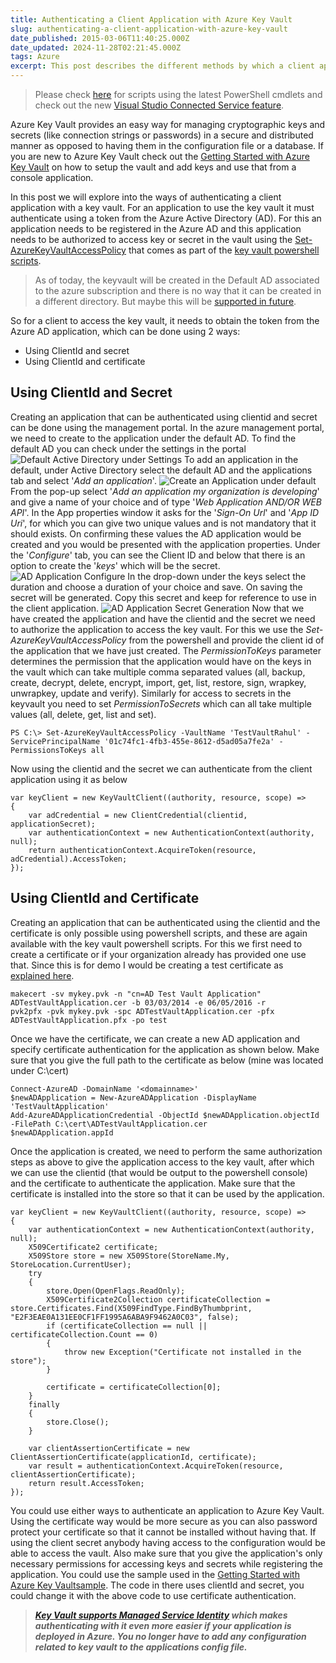 ```yaml
---
title: Authenticating a Client Application with Azure Key Vault
slug: authenticating-a-client-application-with-azure-key-vault
date_published: 2015-03-06T11:40:25.000Z
date_updated: 2024-11-28T02:21:45.000Z
tags: Azure
excerpt: This post describes the different methods by which a client application can access Azure Key Vault and use the keys for performing cryptographic activities.
---
```


> Please check [here](__GHOST_URL__/blog/how-the-deprecation-of-switch-azuremode-affects-azure-key-vault/) for scripts using the latest PowerShell cmdlets and check out the new [Visual Studio Connected Service feature](__GHOST_URL__/blog/azure-key-vault-as-a-connected-service-in-visual-studio-2017/).

Azure Key Vault provides an easy way for managing cryptographic keys and secrets (like connection strings or passwords) in a secure and distributed manner as opposed to having them in the configuration file or a database. If you are new to Azure Key Vault check out the [Getting Started with Azure Key Vault](__GHOST_URL__/blog/getting-started-with-azure-key-vault/) on how to setup the vault and add keys and use that from a console application.

In this post we will explore into the ways of authenticating a client application with a key vault. For an application to use the key vault it must authenticate using a token from the Azure Active Directory (AD). For this an application needs to be registered in the Azure AD and this application needs to be authorized to access key or secret in the vault using the [Set-AzureKeyVaultAccessPolicy](https://msdn.microsoft.com/en-us/library/azure/dn903607.aspx) that comes as part of the [key vault powershell scripts](https://gallery.technet.microsoft.com/scriptcenter/Azure-Key-Vault-Powershell-1349b091).

> As of today, the keyvault will be created in the Default AD associated to the azure subscription and there is no way that it can be created in a different directory. But maybe this will be [supported in future](https://social.msdn.microsoft.com/Forums/azure/en-US/21d0dcaa-791c-4f96-8f9d-738b6b0076b2/create-a-new-key-vault-in-a-different-directory?forum=AzureKeyVault).

So for a client to access the key vault, it needs to obtain the token from the Azure AD application, which can be done using 2 ways:

- Using ClientId and secret
- Using ClientId and certificate

## **Using ClientId and Secret**

Creating an application that can be authenticated using clientid and secret can be done using the management portal. In the azure management portal, we need to create to the application under the default AD. To find the default AD you can check under the settings in the portal
![Default Active Directory under Settings](__GHOST_URL__/content/images/default_ad_settings.PNG)
To add an application in the default, under Active Directory select the default AD and the applications tab and select '*Add an application*'.
![Create an Application under default](__GHOST_URL__/content/images/default_ad.PNG)
From the pop-up select '*Add an application my organization is developing*' and give a name of your choice and of type '*Web Application AND/OR WEB API*'. In the App properties window it asks for the '*Sign-On Url*' and '*App ID Uri*', for which you can give two unique values and is not mandatory that it should exists. On confirming these values the AD application would be created and you would be presented with the application properties. Under the '*Configure*' tab, you can see the Client ID and below that there is an option to create the '*keys*' which will be the secret.
![AD Application Configure](__GHOST_URL__/content/images/ad_application_configure.PNG)
In the drop-down under the keys select the duration and choose a duration of your choice and save. On saving the secret will be generated. Copy this secret and keep for reference to use in the client application.
![AD Application Secret Generation](__GHOST_URL__/content/images/ad_application_keys.PNG)
Now that we have created the application and have the clientid and the secret we need to authorize the application to access the key vault. For this we use the *Set-AzureKeyVaultAccessPolicy* from the powershell and provide the client id of the application that we have just created. The *PermissionToKeys* parameter determines the permission that the application would have on the keys in the vault which can take multiple comma separated values (all, backup, create, decrypt, delete, encrypt, import, get, list, restore, sign, wrapkey, unwrapkey, update and verify). Similarly for access to secrets in the keyvault you need to set *PermissionToSecrets* which can all take multiple values (all, delete, get, list and set).

    PS C:\> Set-AzureKeyVaultAccessPolicy -VaultName 'TestVaultRahul' -ServicePrincipalName '01c74fc1-4fb3-455e-8612-d5ad05a7fe2a' -PermissionsToKeys all
    

Now using the clientid and the secret we can authenticate from the client application using it as below

    var keyClient = new KeyVaultClient((authority, resource, scope) =>
    {
        var adCredential = new ClientCredential(clientid, applicationSecret);
        var authenticationContext = new AuthenticationContext(authority, null);
        return authenticationContext.AcquireToken(resource, adCredential).AccessToken;
    });
    

## **Using ClientId and Certificate**

Creating an application that can be authenticated using the clientid and the certificate is only possible using powershell scripts, and these are again available with the key vault powershell scripts. For this we first need to create a certificate or if your organization already has provided one use that. Since this is for demo I would be creating a test certificate as [explained here](https://msdn.microsoft.com/en-in/library/ff699202.aspx).

    makecert -sv mykey.pvk -n "cn=AD Test Vault Application" ADTestVaultApplication.cer -b 03/03/2014 -e 06/05/2016 -r
    pvk2pfx -pvk mykey.pvk -spc ADTestVaultApplication.cer -pfx ADTestVaultApplication.pfx -po test
    

Once we have the certificate, we can create a new AD application and specify certificate authentication for the application as shown below. Make sure that you give the full path to the certificate as below (mine was located under C:\cert)

    Connect-AzureAD -DomainName '<domainname>'
    $newADApplication = New-AzureADApplication -DisplayName 'TestVaultApplication'
    Add-AzureADApplicationCredential -ObjectId $newADApplication.objectId -FilePath C:\cert\ADTestVaultApplication.cer
    $newADApplication.appId
    

Once the application is created, we need to perform the same authorization steps as above to give the application access to the key vault, after which we can use the clientid (that would be output to the powershell console) and the certificate to authenticate the application. Make sure that the certificate is installed into the store so that it can be used by the application.

    var keyClient = new KeyVaultClient((authority, resource, scope) =>
    {
        var authenticationContext = new AuthenticationContext(authority, null);
        X509Certificate2 certificate;
        X509Store store = new X509Store(StoreName.My, StoreLocation.CurrentUser);
        try
        {
            store.Open(OpenFlags.ReadOnly);
            X509Certificate2Collection certificateCollection = store.Certificates.Find(X509FindType.FindByThumbprint, "E2F3EAE0A131EE0CF1FF1995A6ABA9F9462A0C03", false);
            if (certificateCollection == null || certificateCollection.Count == 0)
            {
                throw new Exception("Certificate not installed in the store");
            }
    
            certificate = certificateCollection[0];
        }
        finally
        {
            store.Close();
        }
    
        var clientAssertionCertificate = new ClientAssertionCertificate(applicationId, certificate);
        var result = authenticationContext.AcquireToken(resource, clientAssertionCertificate);
        return result.AccessToken;
    });
    

You could use either ways to authenticate an application to Azure Key Vault. Using the certificate way would be more secure as you can also password protect your certificate so that it cannot be installed without having that. If using the client secret anybody having access to the configuration would be able to access the vault. Also make sure that you give the application's only necessary permissions for accessing keys and secrets while registering the application. You could use the sample used in the [Getting Started with Azure Key Vault](__GHOST_URL__/blog/getting-started-with-azure-key-vault/)[sample](https://github.com/rahulpnath/Blog/tree/master/AzureKeyVault). The code in there uses clientId and secret, you could change it with the above code to use certificate authentication.

> ***[Key Vault supports Managed Service Identity](__GHOST_URL__/blog/authenticating-with-azure-key-vault-using-managed-service-identity/) which makes authenticating with it even more easier if your application is deployed in Azure. You no longer have to add any configuration related to key vault to the applications config file.***
